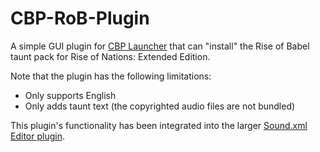 # CBP-RoB-Plugin

A simple GUI plugin for [CBP Launcher](https://github.com/MHLoppy/CBP-Launcher) that can "install" the Rise of Babel taunt pack for Rise of Nations: Extended Edition.

Note that the plugin has the following limitations:
- Only supports English
- Only adds taunt text (the copyrighted audio files are not bundled)

This plugin's functionality has been integrated into the larger [Sound.xml Editor plugin](https://github.com/MHLoppy/CBP-SE-Plugin).
